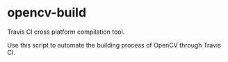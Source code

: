 # opencv-build
Travis CI cross platform compilation tool.

Use this script to automate the building process of OpenCV through Travis CI.